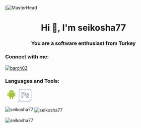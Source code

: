 [![MasterHead](https://media.licdn.com/dms/image/D4D16AQHJ8RbHOUDPcg/profile-displaybackgroundimage-shrink_200_800/0/1673041150497?e=2147483647&v=beta&t=0vycUiXpen6CwtR44azzRLF1-Q92U8McoU1SWwEcD3E)
<h1 align="center">Hi 👋, I'm seikosha77</h1>
<h3 align="center">You are a software enthusiast from Turkey</h3>

<h3 align="left">Connect with me:</h3>
<p align="left">
<a href="https://twitter.com/baroh02" target="blank"><img align="center" src="https://raw.githubusercontent.com/rahuldkjain/github-profile-readme-generator/master/src/images/icons/Social/twitter.svg" alt="baroh02" height="30" width="40" /></a>
</p>

<h3 align="left">Languages and Tools:</h3>
<p align="left"> <a href="https://developer.android.com" target="_blank" rel="noreferrer"> <img src="https://raw.githubusercontent.com/devicons/devicon/master/icons/android/android-original-wordmark.svg" alt="android" width="40" height="40"/> </a> <a href="https://www.photoshop.com/en" target="_blank" rel="noreferrer"> <img src="https://raw.githubusercontent.com/devicons/devicon/master/icons/photoshop/photoshop-line.svg" alt="photoshop" width="40" height="40"/> </a> </p>

<p><img align="left" src="https://github-readme-stats.vercel.app/api/top-langs?username=seikosha77&show_icons=true&locale=en&layout=compact" alt="seikosha77" /></p>

<p>&nbsp;<img align="center" src="https://github-readme-stats.vercel.app/api?username=seikosha77&show_icons=true&locale=en" alt="seikosha77" /></p>

<p><img align="center" src="https://github-readme-streak-stats.herokuapp.com/?user=seikosha77&" alt="seikosha77" /></p>

